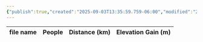 ```yaml
---
{"publish":true,"created":"2025-09-03T13:35:59.759-06:00","modified":"2025-09-03T14:56:35.823-06:00","published":"2025-09-03T14:56:35.823-06:00","tags":["route"],"cssclasses":"","elevation":null,"region":"Highwood","location":null,"DWYT":null,"Kane":"Difficult","completed":false}
---
```



| file name | People | Distance (km) | Elevation Gain (m) |
| --------- | ------ | ------------- | ------------------ |